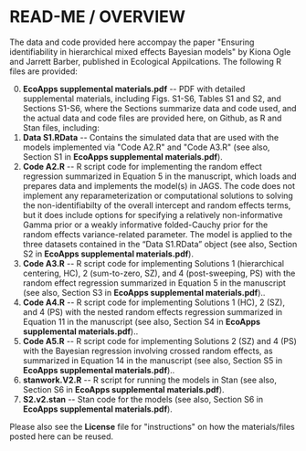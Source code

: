 # READ-ME / OVERVIEW

The data and code provided here accompay the paper "Ensuring identifiability in hierarchical mixed effects Bayesian models" 
by Kiona Ogle and Jarrett Barber, published in Ecological Appilcations. The following R files are provided:

0) **EcoApps supplemental materials.pdf** -- PDF with detailed supplemental materials, including Figs. S1-S6, Tables S1 and S2, and Sections S1-S6, where the Sections summarize data and code used, and the actual data and code files are provided here, on Github, as R and Stan files, including:
1) **Data S1.RData** -- Contains the simulated data that are used with the models implemented via "Code A2.R" and "Code A3.R" (see also, Section S1 in **EcoApps supplemental materials.pdf**).
2) **Code A2.R** -- R script code for implementing the random effect regression summarized in Equation 5 in the manuscript, which loads and prepares data and implements the model(s) in JAGS. The code does not implement any reparameterization or computational solutions to solving the non-identifiabilty of the overall intercept and random effects terms, but it does include options for specifying a relatively non-informative Gamma prior or a weakly informative folded-Cauchy prior for the random effects variance-related parameter. The model is applied to the three datasets contained in the “Data S1.RData” object (see also, Section S2 in **EcoApps supplemental materials.pdf**).
3) **Code A3.R** -- R script code for implementing Solutions 1 (hierarchical centering, HC), 2 (sum-to-zero, SZ), and 4 (post-sweeping, PS) with the random effect regression summarized in Equation 5 in the manuscript (see also, Section S3 in **EcoApps supplemental materials.pdf**)..
4) **Code A4.R** -- R script code for implementing Solutions 1 (HC), 2 (SZ), and 4 (PS) with the nested random effects regression summarized in Equation 11 in the manuscript (see also, Section S4 in **EcoApps supplemental materials.pdf**)..
5) **Code A5.R** -- R script code for implementing Solutions 2 (SZ) and 4 (PS) with the Bayesian regression involving crossed random effects, as summarized in Equation 14 in the manuscript (see also, Section S5 in **EcoApps supplemental materials.pdf**)..
6) **stanwork.V2.R** -- R script for running the models in Stan (see also, Section S6 in **EcoApps supplemental materials.pdf**).
7) **S2.v2.stan** -- Stan code for the models (see also, Section S6 in **EcoApps supplemental materials.pdf**).

Please also see the **License** file for "instructions" on how the materials/files posted here can be reused.
